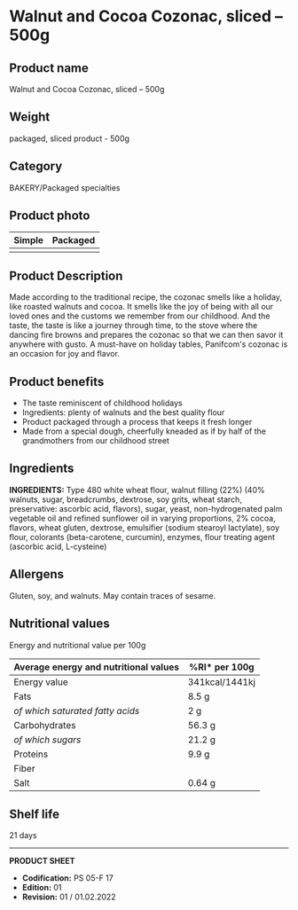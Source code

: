 # Walnut and Cocoa Cozonac, sliced – 500g

## Product name
Walnut and Cocoa Cozonac, sliced – 500g

## Weight
packaged, sliced product - 500g

## Category
BAKERY/Packaged specialties

## Product photo
| Simple | Packaged |
|---|---|
|  |  |


## Product Description

Made according to the traditional recipe, the cozonac smells like a holiday, like roasted walnuts and cocoa. It smells like the joy of being with all our loved ones and the customs we remember from our childhood. And the taste, the taste is like a journey through time, to the stove where the dancing fire browns and prepares the cozonac so that we can then savor it anywhere with gusto. A must-have on holiday tables, Panifcom's cozonac is an occasion for joy and flavor.


## Product benefits

*   The taste reminiscent of childhood holidays
*   Ingredients: plenty of walnuts and the best quality flour
*   Product packaged through a process that keeps it fresh longer
*   Made from a special dough, cheerfully kneaded as if by half of the grandmothers from our childhood street



## Ingredients
**INGREDIENTS:**
Type 480 white wheat flour, walnut filling (22%) (40% walnuts, sugar, breadcrumbs, dextrose, soy grits, wheat starch, preservative: ascorbic acid, flavors), sugar, yeast, non-hydrogenated palm vegetable oil and refined sunflower oil in varying proportions, 2% cocoa, flavors, wheat gluten, dextrose, emulsifier (sodium stearoyl lactylate), soy flour, colorants (beta-carotene, curcumin), enzymes, flour treating agent (ascorbic acid, L-cysteine)

## Allergens
Gluten, soy, and walnuts. May contain traces of sesame.


## Nutritional values
Energy and nutritional value per 100g

| Average energy and nutritional values | %RI\* per 100g |
|---|---|
| Energy value | 341kcal/1441kj | 17 |
| Fats | 8.5 g | 12.1 |
| *of which saturated fatty acids* | 2 g | 10 |
| Carbohydrates | 56.3 g | 21.7 |
| *of which sugars* | 21.2 g | 23.6 |
| Proteins | 9.9 g | 19.8 |
| Fiber |  |  |
| Salt | 0.64 g | 10.7 |


## Shelf life
21 days

---
**PRODUCT SHEET**
- **Codification:** PS 05-F 17
- **Edition:** 01
- **Revision:** 01 / 01.02.2022
